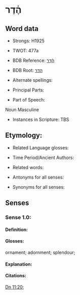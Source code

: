 # הֶ֫דֶר

<!-- Status: S2="NeedsEdits" -->
<!-- Lexica used for edits:   -->

## Word data

* Strongs: H1925

* TWOT: 477a

* BDB Reference: [הֶ֫דֶר](rc://en/bdb/dict/e.as.ab)

* BDB Root: [הדר](rc://en/bdb/dict/e.as.aa)

* Alternate spellings:

* Principal Parts:

* Part of Speech:

Noun Masculine 

* Instances in Scripture: TBS

## Etymology:

* Related Language glosses:

* Time Period/Ancient Authors:

* Related words:

* Antonyms for all senses:

* Synonyms for all senses:

## Senses

### Sense 1.0:

#### Definition:

#### Glosses:

ornament; adornment; splendour; 

#### Explanation:

#### Citations:

[Dn 11:20](rc://he/uhb/book/dan/11/20); 

